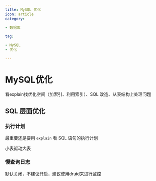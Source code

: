 ```yaml
---
title: MySQL 优化
icon: article
category:

- 数据库

tag:

- MySQL
- 优化

---
```


# MySQL优化



看explain找优化空间（加索引、利用索引）、SQL 改造、从表结构上处理问题



## SQL 层面优化

### 执行计划

最重要还是要用 `explain` 看 SQL 语句的执行计划



小表驱动大表

### 慢查询日志

默认关闭，不建议开启，建议使用druid来进行监控
